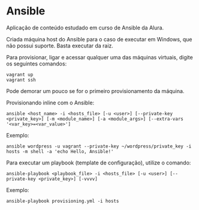 # Ansible
Aplicação de conteúdo estudado em curso de Ansible da Alura.

Criada máquina host do Ansible para o caso de executar em Windows, que não possui suporte. Basta executar da raiz.

Para provisionar, ligar e acessar qualquer uma das máquinas virtuais, digite os seguintes comandos:
```shell
vagrant up
vagrant ssh
```

Pode demorar um pouco se for o primeiro provisionamento da máquina.

Provisionando inline com o Ansible:
```shell
ansible <host_name> -i <hosts_file> [-u <user>] [--private-key <private_key>] [-m <module_name>] [-a <module_args>] [--extra-vars '<var_key>=<var_value>']
```

Exemplo:
```shell
ansible wordpress -u vagrant --private-key ~/wordpress/private_key -i hosts -m shell -a 'echo Hello, Ansible!'
```

Para executar um playbook (template de configuração), utilize o comando:
```shell
ansible-playbook <playbook_file> -i <hosts_file> [-u <user>] [--private-key <private_key>] [-vvvv]
```

Exemplo:
```shell
ansible-playbook provisioning.yml -i hosts
```